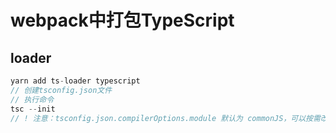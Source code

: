# webpack中打包TypeScript

## loader
```js
yarn add ts-loader typescript
// 创建tsconfig.json文件
// 执行命令
tsc --init
// ! 注意：tsconfig.json.compilerOptions.module 默认为 commonJS，可以按需改成 es6
```
